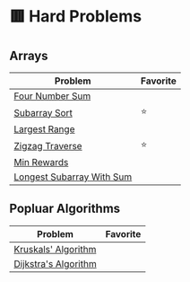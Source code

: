 # 🟥 Hard Problems

## Arrays

| Problem                                                  | Favorite |
| -------------------------------------------------------- | -------- |
| [Four Number Sum](./fourNumberSum.py)                    |          |
| [Subarray Sort](./subarraySort.py)                       | :star:   |
| [Largest Range](./largestRange.py)                       |          |
| [Zigzag Traverse](./zigzagTraverse.py)                   | :star:   |
| [Min Rewards](./minRewards.py)                           |          |
| [Longest Subarray With Sum](./longestSubarrayWithSum.py) |          |

## Popluar Algorithms

| Problem                                         | Favorite |
| ----------------------------------------------- | -------- |
| [Kruskals' Algorithm](./kruskalsAlgorithm.py)   |          |
| [Dijkstra's Algorithm](./dijkstrasAlgorithm.py) |          |
